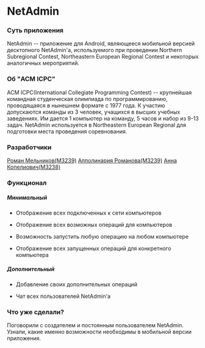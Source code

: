 # **NetAdmin**

### **Суть приложения**

NetAdmin -- приложение для Android, являющееся мобильной версией десктопного NetAdmin'а, используемого при проведении Northern Subregional Contest, Northeastern European Regional Contest и некоторых аналогичных мероприятий.

### **Об "ACM ICPC"**

ACM ICPC(International Collegiate Programming Contest) -- крупнейшая командная студенческая олимпиада по программированию, проводящаяся в нынешнем формате с 1977 года. К участию допускаются команды из 3 человек, учащихся в высших учебных заведениях. Им дается 1 компьютер на команду, 5 часов и набор из 9-13 задач. 
NetAdmin используется в Northeastern European Regional для подготовки места проведения соревнования.

### **Разработчики**

[Роман Мельников(M3239)](https://github.com/rvem)
[Апполинария Романова(M3239)](https://github.com/Zlok)
[Анна Копелиович(M3238)](https://github.com/annnufan)

### **Функционал**

##### Минимальный

* Отображение всех подключенных к сети компьютеров

* Отображение всех возможных операций для компьютеров

* Возможность запустить любую операцию на любом компьютере

* Отображение всех запущенных операций для конкретного компьютера

##### Дополнительный

* Добавление своих дополнительных операций

* Чат всех пользователей NetAdmin'а

### **Что уже сделали?**

Поговорили с создателем и постоянным пользователем NetAdmin. Узнали, какие именно возможности необходимы в мобильной версии приложения.
